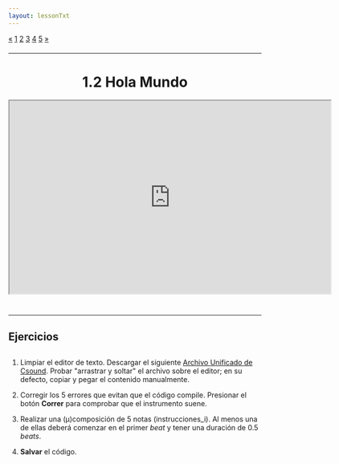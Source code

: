 ```yaml
---
layout: lessonTxt
---
```


<div class="paginationDiv">
<div class="pagination">
  <a onclick="loadOnClick('{{site.baseurl}}/lessons/sintesis_aditiva/chapter1/1.1.2/c/', '1.1.2-c.html','1.1.2-c.csd', false)" href="javascript:void(0);">&laquo;</a>
  <a onclick="loadOnClick('{{site.baseurl}}/lessons/sintesis_aditiva/chapter1/1.1.2/a/', '1.1.2-a.html','1.1.2-a.csd', false)" href="javascript:void(0);">1</a>
  <a onclick="loadOnClick('{{site.baseurl}}/lessons/sintesis_aditiva/chapter1/1.1.2/b/', '1.1.2-b.html','1.1.2-b.csd', false)" href="javascript:void(0);">2</a>
  <a onclick="loadOnClick('{{site.baseurl}}/lessons/sintesis_aditiva/chapter1/1.1.2/c/', '1.1.2-c.html','1.1.2-c.csd', false)" href="javascript:void(0);">3</a>
  <a class="active" href="#">4</a>
  <a onclick="loadOnClick('{{site.baseurl}}/lessons/sintesis_aditiva/chapter1/1.1.2/e/', '1.1.2-e.html','', false)" href="javascript:void(0);">5</a>
  <a onclick="loadOnClick('{{site.baseurl}}/lessons/sintesis_aditiva/chapter1/1.1.2/e/', '1.1.2-e.html','', false)" href="javascript:void(0);">&raquo;</a>
</div>
</div>
<br style="display: block; content: ''; margin-top: 20px;">
<hr>
<br style="display: block; content: ''; margin-top: 40px;">

# <center>1.2 Hola Mundo</center>
<div class="video-container">
<iframe src="https://docs.google.com/file/d/1-A_7qjTCZ7hR4leFztfdR-AoBJLQJWCS/preview" width="640" height="385" allowfullscreen="true"></iframe>
</div>


<br style="display: block; content: ''; margin-top: 40px;">
<hr>
<br style="display: block; content: ''; margin-top: 20px;">


## Ejercicios

<br style="display: block; content: ''; margin-top: 30px;">

1. Limpiar el editor de texto. Descargar el siguiente <a href="{{site.baseurl}}/lessons/sintesis_aditiva/chapter1/1.1.2/d/Ejercicio_3.csd">Archivo Unificado de Csound</a>. Probar "arrastrar y soltar" el archivo sobre el editor; en su defecto, copiar y pegar el contenido manualmente.

2. Corregir los 5 errores que evitan que el código compile. Presionar el botón <b>Correr</b> para comprobar que el instrumento suene.

3. Realizar una (µ)composición de 5 notas (instrucciones_i). Al menos una de ellas deberá comenzar en el primer <i>beat</i> y tener una duración de 0.5 <i>beats</i>.

4. <b>Salvar</b> el código.


<br>
